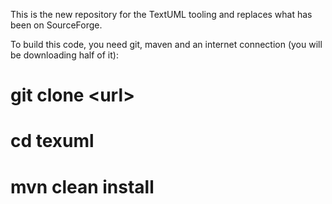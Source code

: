 This is the new repository for the TextUML tooling and replaces what has been on SourceForge.

To build this code, you need git, maven and an internet connection (you will be downloading half of it):

# git clone \<url\>
# cd texuml
# mvn clean install